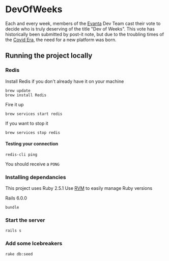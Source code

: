 # DevOfWeeks
Each and every week, members of the [Evanta](https://www.evanta.com) Dev Team cast their vote to decide who is truly deserving of the title "Dev of Weeks". This vote has historically been submitted by post-it note, but due to the troubling times of the [Covid Era](https://en.wikipedia.org/wiki/Coronavirus_disease_2019), the need for a new platform was born.

## Running the project locally
### Redis
Install Redis if you don't already have it on your machine
```
brew update
brew install Redis
```

Fire it up
```
brew services start redis
```
If you want to stop it
```
brew services stop redis
```
#### Testing your connection
```
redis-cli ping
```
You should receive a `PONG`

### Installing dependancies
This project uses Ruby 2.5.1
Use [RVM](https://rvm.io/) to easily manage Ruby versions

Rails 6.0.0

`bundle`

### Start the server
`rails s`

### Add some Icebreakers
`rake db:seed`